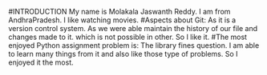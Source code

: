 #INTRODUCTION
My name is Molakala Jaswanth Reddy. I am from AndhraPradesh.
I like watching movies.
#Aspects about Git:
As it is a version control system. As we were able maintain the history of our file and changes made to it.
which is not possible in other. So I like it.
#The most enjoyed Python assignment problem is:
The library fines question. I am able to learn many things from it and also like those type of problems.
So I enjoyed it the most.

